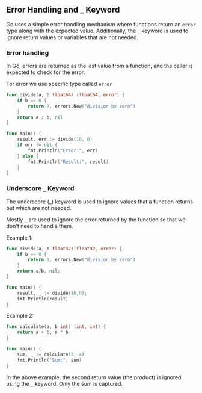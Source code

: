 ## Error Handling and \_ Keyword

Go uses a simple error handling mechanism where functions return an `error` type along with the expected value. Additionally, the `_` keyword is used to ignore return values or variables that are not needed.

### Error handling

In Go, errors are returned as the last value from a function, and the caller is expected to check for the error.

For error we use specific type called `error`

```go
func divide(a, b float64) (float64, error) {
    if b == 0 {
        return 0, errors.New("division by zero")
    }
    return a / b, nil
}

func main() {
    result, err := divide(10, 0)
    if err != nil {
        fmt.Println("Error:", err)
    } else {
        fmt.Println("Result:", result)
    }
}
```

### Underscore `_` Keyword

The underscore (\_) keyword is used to ignore values that a function returns but which are not needed.

Mostly `_` are used to ignore the error returned by the function so that we don't need to handle them.

Example 1:

```go
func divide(a, b float32)(float32, error) {
	if b == 0 {
		return 0, errors.New("division by zero")
	}
	return a/b, nil;
}

func main() {
	result, _ := divide(10,0);
	fmt.Println(result)
}
```

Example 2:

```go
func calculate(a, b int) (int, int) {
    return a + b, a * b
}

func main() {
    sum, _ := calculate(3, 4)
    fmt.Println("Sum:", sum)
}
```

In the above example, the second return value (the product) is ignored using the `_` keyword. Only the sum is captured.
